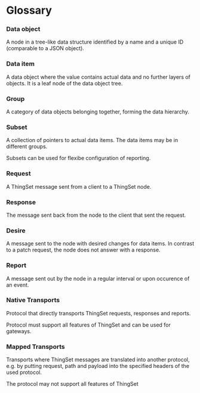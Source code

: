 # Glossary

### Data object

A node in a tree-like data structure identified by a name and a unique ID (comparable to a JSON object).

### Data item

A data object where the value contains actual data and no further layers of objects. It is a leaf node of the data object tree.

### Group

A category of data objects belonging together, forming the data hierarchy.

### Subset

A collection of pointers to actual data items. The data items may be in different groups.

Subsets can be used for flexibe configuration of reporting.

### Request

A ThingSet message sent from a client to a ThingSet node.

### Response

The message sent back from the node to the client that sent the request.

### Desire

A message sent to the node with desired changes for data items. In contrast to a patch request, the node does not answer with a response.

### Report

A message sent out by the node in a regular interval or upon occurence of an event.

### Native Transports

Protocol that directly transports ThingSet requests, responses and reports.

Protocol must support all features of ThingSet and can be used for gateways.

### Mapped Transports

Transports where ThingSet messages are translated into another protocol, e.g. by putting request, path and payload into the specified headers of the used protocol.

The protocol may not support all features of ThingSet
